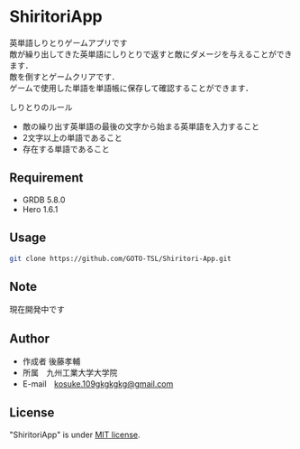 # ShiritoriApp
英単語しりとりゲームアプリです</br>
敵が繰り出してきた英単語にしりとりで返すと敵にダメージを与えることができます．</br>
敵を倒すとゲームクリアです．</br>
ゲームで使用した単語を単語帳に保存して確認することができます．

しりとりのルール
* 敵の繰り出す英単語の最後の文字から始まる英単語を入力すること
* 2文字以上の単語であること
* 存在する単語であること</br>

 
## Requirement
 
* GRDB 5.8.0
* Hero 1.6.1
 
## Usage
 
```bash
git clone https://github.com/GOTO-TSL/Shiritori-App.git
```
 
## Note
 
現在開発中です
 
## Author
 
* 作成者 後藤孝輔
* 所属　九州工業大学大学院
* E-mail　kosuke.109gkgkgkg@gmail.com
 
## License

"ShiritoriApp" is under [MIT license](https://en.wikipedia.org/wiki/MIT_License).
 
